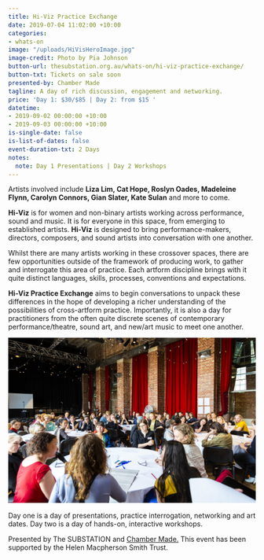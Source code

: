 ```yaml
---
title: Hi-Viz Practice Exchange
date: 2019-07-04 11:02:00 +10:00
categories:
- whats-on
image: "/uploads/HiVisHeroImage.jpg"
image-credit: Photo by Pia Johnson
button-url: thesubstation.org.au/whats-on/hi-viz-practice-exchange/
button-txt: Tickets on sale soon
presented-by: Chamber Made
tagline: A day of rich discussion, engagement and networking.
price: 'Day 1: $30/$85 | Day 2: from $15 '
datetime:
- 2019-09-02 00:00:00 +10:00
- 2019-09-03 00:00:00 +10:00
is-single-date: false
is-list-of-dates: false
event-duration-txt: 2 Days
notes:
  note: Day 1 Presentations | Day 2 Workshops
---
```


Artists involved include **Liza Lim, Cat Hope, Roslyn Oades, Madeleine Flynn, Carolyn Connors, Gian Slater, Kate Sulan** and more to come. 

**Hi-Viz** is for women and non-binary artists working across performance, sound and music. It is for everyone in this space, from emerging to established artists. **Hi-Viz** is designed to bring performance-makers, directors, composers, and sound artists into conversation with one another.

Whilst there are many artists working in these crossover spaces, there are few opportunities outside of the framework of producing work, to gather and interrogate this area of practice. Each artform discipline brings with it quite distinct languages, skills, processes, conventions and expectations.

**Hi-Viz Practice Exchange** aims to begin conversations to unpack these differences in the hope of developing a richer understanding of the possibilities of cross-artform practice. Importantly, it is also a day for practitioners from the often quite discrete scenes of contemporary performance/theatre, sound art, and new/art music to meet one another.

![HiVisDays.jpg](/uploads/HiVisDays.jpg)

Day one is a day of presentations, practice interrogation, networking and art dates. Day two is a day of hands-on, interactive workshops.


Presented by The SUBSTATION and [Chamber Made.](www.chambermade.org) This event has been supported by the Helen Macpherson Smith Trust.